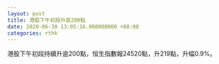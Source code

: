 ```yaml
---
layout: post
title: 港股下午初段升逾200點
date: 2020-06-30 13:05:16.000000000 +08:00
categories: rthk
---
```


港股下午初段持續升逾200點，恒生指數報24520點，升219點，升幅0.9%。
